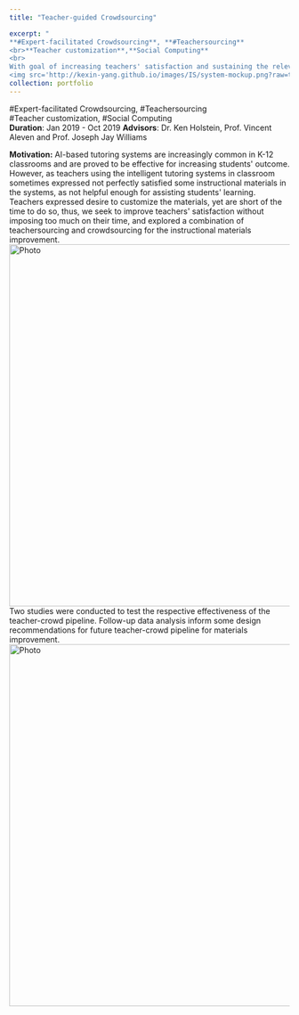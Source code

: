```yaml
---
title: "Teacher-guided Crowdsourcing" 

excerpt: "
**#Expert-facilitated Crowdsourcing**, **#Teachersourcing**
<br>**Teacher customization**,**Social Computing**
<br>
With goal of increasing teachers' satisfaction and sustaining the relevance of materials in intelligent tutoring system, without imposing too much time on the busy teachers, in this recent research, I studied how might teachers guide the crowd to perform improvement on existing instructional materials (math on-demand hints)in intelligent tutoring system.
<img src='http://kexin-yang.github.io/images/IS/system-mockup.png?raw=true' alt='Photo' style='width: 650px;'/>"  
collection: portfolio  
---
```

\#Expert-facilitated Crowdsourcing, \#Teachersourcing<br> 
\#Teacher customization, \#Social Computing<br>
**Duration**: Jan 2019 - Oct 2019
**Advisors**: Dr. Ken Holstein, Prof. Vincent Aleven and Prof. Joseph Jay Williams

**Motivation:**
AI-based tutoring systems are increasingly common in K-12 classrooms and are proved to be effective for increasing students' outcome. 
However, as teachers using the intelligent tutoring systems in classroom sometimes expressed not perfectly satisfied some instructional materials in the systems, as not helpful enough for assisting students' learning.
Teachers expressed desire to customize the materials, yet are short of the time to do so, thus, we seek to improve teachers' satisfaction without imposing too much on their time, and explored a combination of teachersourcing and crowdsourcing for the instructional materials improvement.  
<img src='http://kexin-yang.github.io/images/IS/system-mockup.png?raw=true' alt='Photo' style='width: 650px;'/>  
Two studies were conducted to test the respective effectiveness of the teacher-crowd pipeline. Follow-up data analysis inform some design recommendations for future teacher-crowd pipeline for materials improvement.  
<img src='http://kexin-yang.github.io/images/IS/two-version.png?raw=true' alt='Photo' style='width: 650px;'/>  

